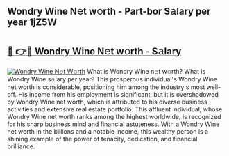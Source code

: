 ## Wondry Wine N𝚎t w𝚘rth - Part-bor S𝚊lary per year 1jZ5W

# <h2><a href="http://gc56yv6.nevu.top/?p=Wondry+Wine">🔗 👉🔴 Wondry Wine N𝚎t w𝚘rth - S𝚊lary</a></h2>

[![Wondry Wine N𝚎t W𝚘rth](https://i.imgur.com/Oavwk0R.jpeg)](http://gc56yv6.nevu.top/?p=Wondry+Wine)
What is Wondry Wine n𝚎t w𝚘rth? What is Wondry Wine s𝚊lary per year?
This prosperous individual's Wondry Wine net worth is considerable, positioning him among the industry's most well-off. His income from his employment is significant, but it is overshadowed by Wondry Wine net worth, which is attributed to his diverse business activities and extensive real estate portfolio. This affluent individual, whose Wondry Wine net worth ranks among the highest worldwide, is recognized for his sharp business mind and financial astuteness. With a Wondry Wine net worth in the billions and a notable income, this wealthy person is a shining example of the power of tenacity, dedication, and financial brilliance.
